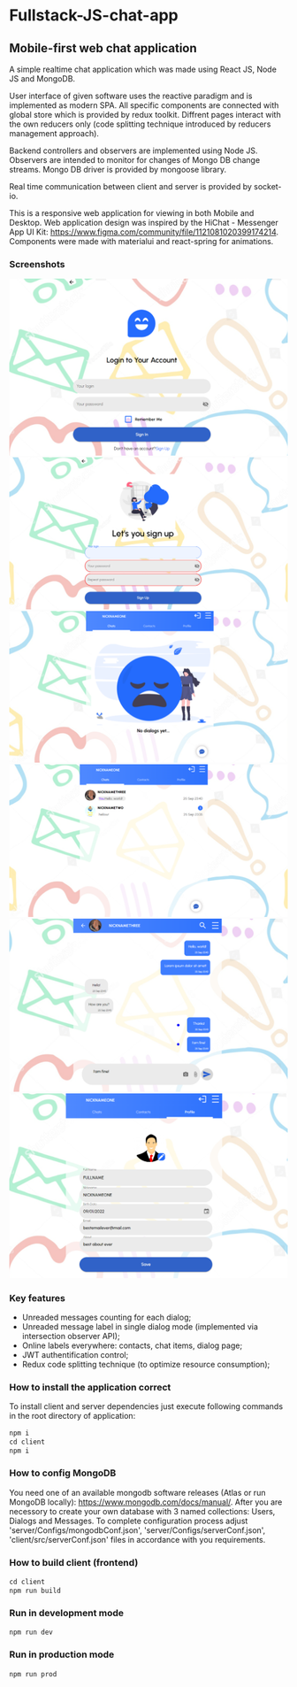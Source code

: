 # Fullstack-JS-chat-app

## Mobile-first web chat application

A simple realtime chat application which was made using React JS, Node JS and MongoDB.

User interface of given software uses the reactive paradigm and is implemented as modern SPA. All specific components are connected with global store which is provided by redux toolkit. Diffrent pages interact with the own reducers only (code splitting technique introduced by reducers management approach).

Backend controllers and observers are implemented using Node JS. Observers are intended to monitor for changes of Mongo DB change streams. Mongo DB driver is provided by mongoose library.

Real time communication between client and server is provided by socket-io.

This is a responsive web application for viewing in both Mobile and Desktop.
Web application design was inspired by the HiChat - Messenger App UI Kit: https://www.figma.com/community/file/1121081020399174214. Components were made with materialui and react-spring for animations.

### Screenshots
![login](./screenshots/login.png)![signup](./screenshots/signup.png)
![mainpage](./screenshots/mainpage.png)![mainpagedialogstab](./screenshots/mainpagedialogstab.png)
![dialogpage](./screenshots/dialogpage.png)![profile](./screenshots/profile.png)

### Key features

- Unreaded messages counting for each dialog;
- Unreaded message label in single dialog mode (implemented via intersection observer API);
- Online labels everywhere: contacts, chat items, dialog page;
- JWT authentification control;
- Redux code splitting technique (to optimize resource consumption);

### How to install the application correct

To install client and server dependencies just execute following commands in the root directory of application:

```
npm i
cd client
npm i
```

### How to config MongoDB

You need one of an available mongodb software releases (Atlas or run MongoDB locally): https://www.mongodb.com/docs/manual/. After you are necessory to create your own database with 3 named collections: Users, Dialogs and Messages. To complete configuration process adjust 'server/Configs/mongodbConf.json', 'server/Configs/serverConf.json', 'client/src/serverConf.json' files in accordance with you requirements.

### How to build client (frontend)

```
cd client
npm run build
```


### Run in development mode

```
npm run dev
```

### Run in production mode

```
npm run prod
```